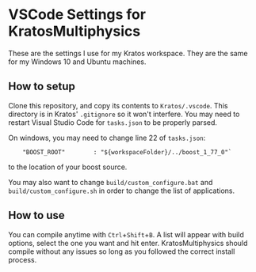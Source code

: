 # VSCode Settings for KratosMultiphysics

These are the settings I use for my Kratos workspace. They are the same for my Windows 10 and Ubuntu machines.

## How to setup
Clone this repository, and copy its contents to `Kratos/.vscode`. This directory is in Kratos' `.gitignore` so it won't interfere.
You may need to restart Visual Studio Code for `tasks.json` to be properly parsed.

On windows, you may need to change line 22 of `tasks.json`:
```
    "BOOST_ROOT"        : "${workspaceFolder}/../boost_1_77_0"`
```
to the location of your boost source.

You may also want to change `build/custom_configure.bat` and `build/custom_configure.sh` in order to change the list of applications.

## How to use
You can compile anytime with `Ctrl`+`Shift`+`B`. A list will appear with build options, select the one you want and hit enter. KratosMultiphysics should compile without any issues so long as you followed the correct install process.
